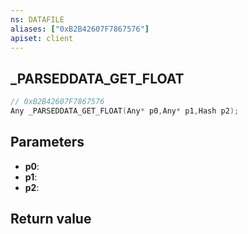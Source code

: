 ```yaml
---
ns: DATAFILE
aliases: ["0xB2B42607F7867576"]
apiset: client
---
```

## _PARSEDDATA_GET_FLOAT

```c
// 0xB2B42607F7867576
Any _PARSEDDATA_GET_FLOAT(Any* p0,Any* p1,Hash p2);
```


## Parameters
* **p0**:
* **p1**:
* **p2**:

## Return value

